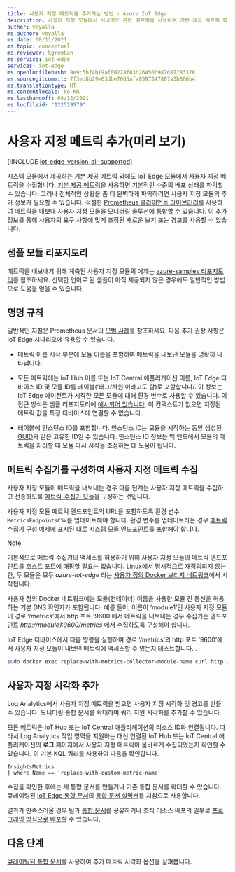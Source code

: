 ```yaml
---
title: 사용자 지정 메트릭을 추가하는 방법 - Azure IoT Edge
description: 사용자 지정 모듈에서 시나리오 관련 메트릭을 사용하여 기본 제공 메트릭 확대
author: veyalla
ms.author: veyalla
ms.date: 08/11/2021
ms.topic: conceptual
ms.reviewer: kgremban
ms.service: iot-edge
services: iot-edge
ms.openlocfilehash: 8e9c5b74b19af00228f03b26450b987d87283376
ms.sourcegitcommit: 7f3ed8b29e63dbe7065afa8597347887a3b866b4
ms.translationtype: HT
ms.contentlocale: ko-KR
ms.lasthandoff: 08/13/2021
ms.locfileid: "122529579"
---
```

# <a name="add-custom-metrics-preview"></a>사용자 지정 메트릭 추가(미리 보기)

[!INCLUDE [iot-edge-version-all-supported](../../includes/iot-edge-version-all-supported.md)]

시스템 모듈에서 제공하는 기본 제공 메트릭 외에도 IoT Edge 모듈에서 사용자 지정 메트릭을 수집합니다. [기본 제공 메트릭](how-to-access-built-in-metrics.md)을 사용하면 기본적인 수준의 배포 상태를 파악할 수 있습니다. 그러나 전체적인 상황을 좀 더 완벽하게 파악하려면 사용자 지정 모듈의 추가 정보가 필요할 수 있습니다. 적절한 [Prometheus 클라이언트 라이브러리](https://prometheus.io/docs/instrumenting/clientlibs/)를 사용하여 메트릭을 내보내 사용자 지정 모듈을 모니터링 솔루션에 통합할 수 있습니다. 이 추가 정보를 통해 사용자의 요구 사항에 맞게 조정된 새로운 보기 또는 경고를 사용할 수 있습니다.

## <a name="sample-modules-repository"></a>샘플 모듈 리포지토리

메트릭을 내보내기 위해 계측된 사용자 지정 모듈의 예제는 [azure-samples 리포지토리](https://github.com/Azure-Samples/iotedge-module-prom-custom-metrics)를 참조하세요. 선택한 언어로 된 샘플이 아직 제공되지 않은 경우에도 일반적인 방법으로 도움을 얻을 수 있습니다.

## <a name="naming-conventions"></a>명명 규칙

일반적인 지침은 Prometheus 문서의 [모범 사례](https://prometheus.io/docs/practices/naming/)를 참조하세요. 다음 추가 권장 사항은 IoT Edge 시나리오에 유용할 수 있습니다.

* 메트릭 이름 시작 부분에 모듈 이름을 포함하여 메트릭을 내보낸 모듈을 명확히 나타냅니다.

* 모든 메트릭에는 IoT Hub 이름 또는 IoT Central 애플리케이션 이름, IoT Edge 디바이스 ID 및 모듈 ID를 레이블(‘태그/차원’이라고도 함)로 포함합니다/. 이 정보는 IoT Edge 에이전트가 시작한 모든 모듈에 대해 환경 변수로 사용할 수 있습니다. 이 접근 방식은 샘플 리포지토리에 [예시되어 있습니다](https://github.com/Azure-Samples/iotedge-module-prom-custom-metrics/blob/b6b8501adb484521b76e6f317fefee57128834a6/csharp/Program.cs#L49). 이 컨텍스트가 없으면 지정된 메트릭 값을 특정 디바이스에 연결할 수 없습니다.

* 레이블에 인스턴스 ID를 포함합니다. 인스턴스 ID는 모듈을 시작하는 동안 생성된 [GUID](https://en.wikipedia.org/wiki/Universally_unique_identifier)와 같은 고유한 ID일 수 있습니다. 인스턴스 ID 정보는 백 엔드에서 모듈의 메트릭을 처리할 때 모듈 다시 시작을 조정하는 데 도움이 됩니다.

## <a name="configure-the-metrics-collector-to-collect-custom-metrics"></a>메트릭 수집기를 구성하여 사용자 지정 메트릭 수집

사용자 지정 모듈이 메트릭을 내보내는 경우 다음 단계는 사용자 지정 메트릭을 수집하고 전송하도록 [메트릭-수집기 모듈](how-to-collect-and-transport-metrics.md#metrics-collector-module)을 구성하는 것입니다.

사용자 지정 모듈 메트릭 엔드포인트의 URL을 포함하도록 환경 변수 `MetricsEndpointsCSV`를 업데이트해야 합니다. 환경 변수를 업데이트하는 경우 [메트릭 수집기 구성](how-to-collect-and-transport-metrics.md#metrics-collector-configuration) 예제에 표시된 대로 시스템 모듈 엔드포인트를 포함해야 합니다.

>[!NOTE]
>기본적으로 메트릭 수집기의 액세스를 허용하기 위해 사용자 지정 모듈의 메트릭 엔드포인트를 호스트 포트에 매핑할 필요는 없습니다. Linux에서 명시적으로 재정의되지 않는 한, 두 모듈은 모두 *azure-iot-edge* 라는 [사용자 정의 Docker 브리지 네트워크](https://docs.docker.com/network/bridge/#differences-between-user-defined-bridges-and-the-default-bridge)에서 시작됩니다.
>
>사용자 정의 Docker 네트워크에는 모듈(컨테이너) 이름을 사용한 모듈 간 통신을 허용하는 기본 DNS 확인자가 포함됩니다. 예를 들어, 이름이 ‘module1’인 사용자 지정 모듈이 경로 ‘/metrics’에서 http 포트 ‘9600’에서 메트릭을 내보내는 경우 수집기는 엔드포인트 *http://module1:9600/metrics* 에서 수집하도록 구성해야 합니다.

IoT Edge 디바이스에서 다음 명령을 실행하여 경로 ‘/metrics’의 http 포트  ‘9600’에서 사용자 지정 모듈이 내보낸 메트릭에 액세스할 수 있는지 테스트합니다. .

```bash
sudo docker exec replace-with-metrics-collector-module-name curl http://replace-with-custom-module-name:9600/metrics
```

## <a name="add-custom-visualizations"></a>사용자 지정 시각화 추가

Log Analytics에서 사용자 지정 메트릭을 받으면 사용자 지정 시각화 및 경고를 만들 수 있습니다. 모니터링 통합 문서를 확대하여 쿼리 지원 시각화를 추가할 수 있습니다.

모든 메트릭은 IoT Hub 또는 IoT Central 애플리케이션의 리소스 ID와 연결됩니다. 따라서 Log Analytics 작업 영역을 지원하는 대신 연결된 IoT Hub 또는 IoT Central 애플리케이션의 **로그** 페이지에서 사용자 지정 메트릭이 올바르게 수집되었는지 확인할 수 있습니다. 이 기본 KQL 쿼리를 사용하여 다음을 확인합니다.

```KQL
InsightsMetrics
| where Name == 'replace-with-custom-metric-name'
```

수집을 확인한 후에는 새 통합 문서를 만들거나 기존 통합 문서를 확대할 수 있습니다. 큐레이팅된 [IoT Edge 통합 문서](how-to-explore-curated-visualizations.md)의 [통합 문서 설명서](../azure-monitor/visualize/workbooks-overview.md)를 지침으로 사용합니다.

결과가 만족스러울 경우 팀과 [통합 문서](../azure-monitor/visualize/workbooks-access-control.md)를 공유하거나 조직 리소스 배포의 일부로 [프로그래밍 방식으로 배포](../azure-monitor/visualize/workbooks-automate.md)할 수 있습니다.

## <a name="next-steps"></a>다음 단계

[큐레이팅된 통합 문서](how-to-explore-curated-visualizations.md)를 사용하여 추가 메트릭 시각화 옵션을 살펴봅니다.
